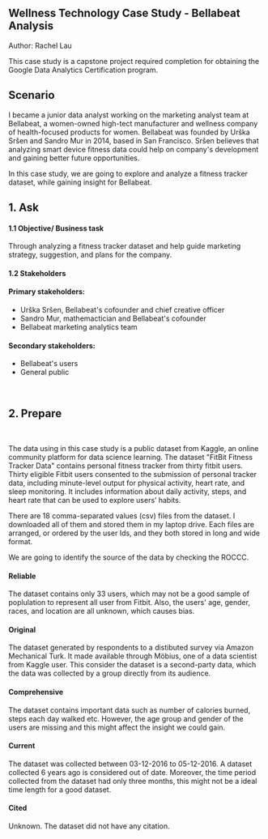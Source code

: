 ## Wellness Technology Case Study - Bellabeat Analysis
Author: Rachel Lau 

This case study is a capstone project required completion for obtaining the Google Data Analytics Certification program.

## Scenario
I became a junior data analyst working on the marketing analyst team at Bellabeat, a women-owned high-tect manufacturer and wellness company of health-focused products for women. Bellabeat was founded by Urška Sršen and Sandro Mur in 2014, based in San Francisco. Sršen believes that analyzing smart device fitness data could help on company's development and gaining better future opportunities.

In this case study, we are going to explore and analyze a fitness tracker dataset, while gaining insight for Bellabeat.

## 1. Ask
#### 1.1 Objective/ Business task 
Through analyzing a fitness tracker dataset and help guide marketing strategy, suggestion, and plans for the company.

#### 1.2 Stakeholders

#### Primary stakeholders: 

* Urška Sršen, Bellabeat's cofounder and chief creative officer
* Sandro Mur, mathemactician and Bellabeat's cofounder
* Bellabeat marketing analytics team

#### Secondary stakeholders:
* Bellabeat's users
* General public

<br/>

## 2. Prepare
<br/>

The data using in this case study is a public dataset from Kaggle, an online community platform for data science learning. The dataset "FitBit Fitness Tracker Data" contains personal fitness tracker from thirty fitbit users. Thirty eligible Fitbit users consented to the submission of personal tracker data, including minute-level output for physical activity, heart rate, and sleep monitoring. It includes information about daily activity, steps, and heart rate that can be used to explore users’ habits.


There are 18 comma-separated values (csv) files from the dataset. I downloaded all of them and stored them in my laptop drive. Each files are arranged, or ordered by the user Ids, and they both stored in long and wide format. 


We are going to identify the source of the data by checking the ROCCC.

#### Reliable

The dataset contains only 33 users, which may not be a good sample of poplulation to represent all user from Fitbit. Also, the users' age, gender, races, and location are all unknown, which causes bias.

#### Original

The dataset generated by respondents to a distibuted survey via Amazon Mechanical Turk. It made available through Möbius, one of a data scientist from Kaggle user. This consider the dataset is a second-party data, which the data was collected by a group directly from its audience.

#### Comprehensive

The dataset contains important data such as number of calories burned, steps each day walked etc. However, the age group and gender of the users are missing and this might affect the insight we could gain.

#### Current

The dataset was collected between 03-12-2016 to 05-12-2016. A dataset collected 6 years ago is considered out of date. Moreover, the time period collected from the dataset had only three months, this might not be a ideal time length for a good dataset.

#### Cited

Unknown. The dataset did not have any citation.
